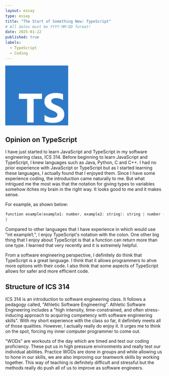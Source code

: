 ```yaml
---
layout: essay
type: essay
title: "The Start of Something New: TypeScript"
# All dates must be YYYY-MM-DD format!
date: 2025-01-22
published: true
labels:
  - TypeScript
  - Coding
---
```


<img width="200px" class="rounded float-start pe-4" src="../img/ts.png">

## Opinion on TypeScript

I have just started to learn JavaScript and TypeScript in my software engineering class, ICS 314. Before beginning to learn JavaScript and TypeScript, I knew languages such as Java, Python, C and C++. I had no prior experience with JavaScript or TypeScript but as I started learning these languages, I actually found that I enjoyed them. Since I have some experience coding, the introduction came naturally to me. But what intrigued me the most was that the notation for giving types to variables somehow itches my brain in the right way. It looks good to me and it makes sense. 

For example, as shown below:

```cpp
function example(example1: number, example2: string): string | number {
}
```

Compared to other languages that I have experience in which would use "int example1;", I enjoy TypeScript's notation with the colon. One other big thing that I enjoy about TypeScript is that a function can return more than one type. I learned that very recently and it is extremely helpful. 

From a software engineering perspective, I definitely do think that TypeScript is a great language. I think that it allows programmers to ahve more options with their code. I also think that some aspects of TypeScript allows for safer and more efficient code.

## Structure of ICS 314

ICS 314 is an introduction to software engineering class. It follows a pedagogy called, "Athletic Software Engineering". Athletic Software Engineering includes a "high intensity, time-constrained, and often stress-inducing approach to acquiring competency with software engineering skills". With my short experience with the class so far, it definitely meets all of those qualities. However, I actually really do enjoy it. It urges me to think on the spot, forcing my inner computer programmer to come out. 

"WODs" are workouts of the day which are timed and test our coding proficiency. These put us in high pressure environments and really test our individual abilities. Practice WODs are done in groups and while allowing us to hone in our skills, we are also improving our teamwork skills by working together. This way of teaching is definitely difficult and stressful but the methods really do push all of us to improve as software engineers.
